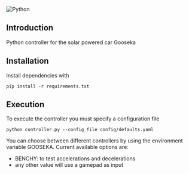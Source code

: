 ![Python](https://github.com/dchaves/gooseka-controller/workflows/Python/badge.svg)

## Introduction

Python controller for the solar powered car Gooseka

## Installation

Install dependencies with 

```
pip install -r requirements.txt
```


## Execution

To execute the controller you must specify a configuration file

```
python controller.py --config_file config/defaults.yaml
```

You can choose between different controllers by using the environment variable GOOSEKA. Current available options are:

* BENCHY: to test accelerations and decelerations
* any other value will use a gamepad as input
